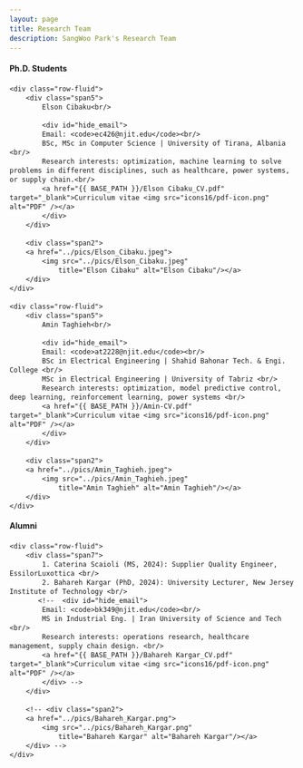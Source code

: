 ```yaml
---
layout: page
title: Research Team 
description: SangWoo Park's Research Team 
---
```


<div class="container">
<h4><a name="phd"></a>Ph.D. Students</h4>
	
    <div class="row-fluid">
        <div class="span5">
            Elson Cibaku<br/>

            <div id="hide_email">
            Email: <code>ec426@njit.edu</code><br/>
			BSc, MSc in Computer Science | University of Tirana, Albania <br/>
			Research interests: optimization, machine learning to solve problems in different disciplines, such as healthcare, power systems, or supply chain.<br/>
            <a href="{{ BASE_PATH }}/Elson Cibaku_CV.pdf" target="_blank">Curriculum vitae <img src="icons16/pdf-icon.png" alt="PDF" /></a>
            </div>
        </div>	

        <div class="span2">
		<a href="../pics/Elson_Cibaku.jpeg">
			<img src="../pics/Elson_Cibaku.jpeg"
				title="Elson Cibaku" alt="Elson Cibaku"/></a>
		</div>
    </div>
	
	<div class="row-fluid">
        <div class="span5">
            Amin Taghieh<br/>

            <div id="hide_email">
            Email: <code>at2228@njit.edu</code><br/>
			BSc in Electrical Engineering | Shahid Bahonar Tech. & Engi. College <br/> 
			MSc in Electrical Engineering | University of Tabriz <br/>
			Research interests: optimization, model predictive control, deep learning, reinforcement learning, power systems <br/>
            <a href="{{ BASE_PATH }}/Amin-CV.pdf" target="_blank">Curriculum vitae <img src="icons16/pdf-icon.png" alt="PDF" /></a>
            </div>
        </div>	

        <div class="span2">
		<a href="../pics/Amin_Taghieh.jpeg">
			<img src="../pics/Amin_Taghieh.jpeg"
				title="Amin Taghieh" alt="Amin Taghieh"/></a>
		</div>
    </div>
</div>

<!-- <div class="container">
<h4><a name="masters"></a>Master's Students</h4>

N/A

</div> -->

<div class="container">
<h4><a name="alumni"></a>Alumni</h4>
	
	<div class="row-fluid">
        <div class="span7">
			1. Caterina Scaioli (MS, 2024): Supplier Quality Engineer, EssilorLuxottica <br/>
            2. Bahareh Kargar (PhD, 2024): University Lecturer, New Jersey Institute of Technology <br/>
           <!--  <div id="hide_email">
            Email: <code>bk349@njit.edu</code><br/>
			MS in Industrial Eng. | Iran University of Science and Tech <br/>
            Research interests: operations research, healthcare management, supply chain design. <br/>
            <a href="{{ BASE_PATH }}/Bahareh Kargar_CV.pdf" target="_blank">Curriculum vitae <img src="icons16/pdf-icon.png" alt="PDF" /></a>
            </div> -->
        </div>
		
        <!-- <div class="span2">
		<a href="../pics/Bahareh_Kargar.png">
			<img src="../pics/Bahareh_Kargar.png"
				title="Bahareh Kargar" alt="Bahareh Kargar"/></a>
		</div> -->
    </div>
</div>

<!-- <div class="container">
<h4><a name="alumni"></a>Alumni (Master's)</h4>
	
	<div class="row-fluid">
        <div class="span5">
            Caterina Scaioli<br/>

            <div id="hide_email">
            Email: <code>caterina.scaioli@studenti.unipr.it</code><br/>
			BSc, MSc in Mechanical Engineering | University of Parma/NJIT <br/>
			Research interests: Food Science Technology and Operation Research <br/>
            <a href="{{ BASE_PATH }}/Caterina Scaioli_CV.pdf" target="_blank">Curriculum vitae <img src="icons16/pdf-icon.png" alt="PDF" /></a>
            </div>
        </div>	

        <div class="span2">
		<a href="../pics/Caterina_Scaioli.png">
			<img src="../pics/Caterina_Scaioli.png"
				title="Caterina Scaioli" alt="Caterina Scaioli"/></a>
		</div>
    </div>
		
        <div class="span2">
		<a href="../pics/Bahareh_Kargar.png">
			<img src="../pics/Bahareh_Kargar.png"
				title="Bahareh Kargar" alt="Bahareh Kargar"/></a>
		</div>
    </div>
</div> -->

<style>
  .row-fluid {
    margin-bottom: 30px; /* Adjust the margin as needed */
   }
</style>